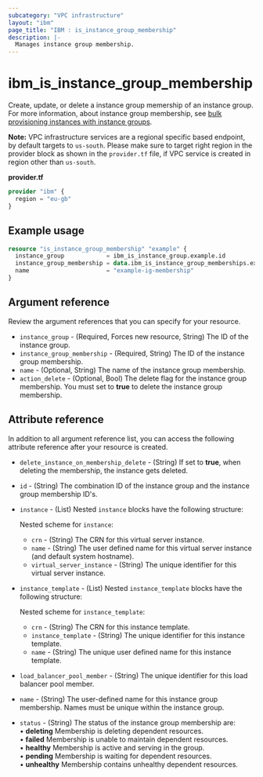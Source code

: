 ```yaml
---
subcategory: "VPC infrastructure"
layout: "ibm"
page_title: "IBM : is_instance_group_membership"
description: |-
  Manages instance group membership.
---
```


# ibm_is_instance_group_membership
Create, update, or delete a instance group memership of an instance group. For more information, about instance group membership, see [bulk provisioning instances with instance groups](https://cloud.ibm.com/docs/vpc?topic=vpc-bulk-provisioning).

**Note:** 
VPC infrastructure services are a regional specific based endpoint, by default targets to `us-south`. Please make sure to target right region in the provider block as shown in the `provider.tf` file, if VPC service is created in region other than `us-south`.

**provider.tf**

```terraform
provider "ibm" {
  region = "eu-gb"
}
```

## Example usage

```terraform
resource "is_instance_group_membership" "example" {
  instance_group            = ibm_is_instance_group.example.id
  instance_group_membership = data.ibm_is_instance_group_memberships.example.memberships.0.instance_group_membership
  name                      = "example-ig-membership"
}
```

## Argument reference
Review the argument references that you can specify for your resource. 

- `instance_group` - (Required, Forces new resource, String) The ID of the instance group.
- `instance_group_membership` - (Required, String) The ID of the instance group membership.
- `name` - (Optional, String) The name of the instance group membership.
- `action_delete` - (Optional, Bool) The delete flag for the instance group membership. You must set to **true** to delete the instance group membership.

## Attribute reference
In addition to all argument reference list, you can access the following attribute reference after your resource is created.

- `delete_instance_on_membership_delete` - (String) If set to **true**, when deleting the membership, the instance gets deleted.
- `id` - (String) The combination ID of the instance group and the instance group membership ID's.
- `instance` - (List) Nested `instance` blocks have the following structure:

  Nested scheme for `instance`:
  - `crn` - (String) The CRN for this virtual server instance.
  - `name` - (String) The user defined name for this virtual server instance (and default system hostname).
  - `virtual_server_instance` - (String) The unique identifier for this virtual server instance.
- `instance_template` - (List)  Nested `instance_template` blocks have the following structure:

  Nested scheme for `instance_template`:
  - `crn` - (String) The CRN for this instance template.
  - `instance_template` - (String) The unique identifier for this instance template.
  - `name` - (String) The unique user defined name for this instance template.
- `load_balancer_pool_member` - (String) The unique identifier for this load balancer pool member.
- `name` - (String) The user-defined name for this instance group membership. Names must be unique within the instance group.
- `status` - (String) The status of the instance group membership are:
  </br>&#x2022; **deleting** Membership is deleting dependent resources.
  </br>&#x2022; **failed** Membership is unable to maintain dependent resources.
	</br>&#x2022; **healthy** Membership is active and serving in the group.
	</br>&#x2022; **pending** Membership is waiting for dependent resources.
	</br>&#x2022; **unhealthy** Membership contains unhealthy dependent resources.
